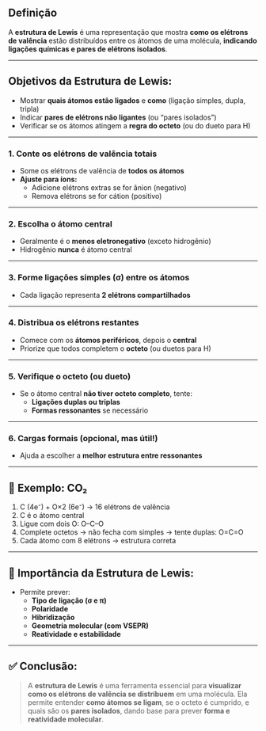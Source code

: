 	
## Definição

A **estrutura de Lewis** é uma representação que mostra **como os elétrons de valência** estão distribuídos entre os átomos de uma molécula, **indicando ligações químicas e pares de elétrons isolados**.

---
## **Objetivos da Estrutura de Lewis:**

- Mostrar **quais átomos estão ligados** e **como** (ligação simples, dupla, tripla)
- Indicar **pares de elétrons não ligantes** (ou “pares isolados”)
- Verificar se os átomos atingem a **regra do octeto** (ou do dueto para H)
---
### 1. **Conte os elétrons de valência totais**

- Some os elétrons de valência de **todos os átomos**
- **Ajuste para íons:**
    - Adicione elétrons extras se for ânion (negativo)
    - Remova elétrons se for cátion (positivo)

---

### 2. **Escolha o átomo central**

- Geralmente é o **menos eletronegativo** (exceto hidrogênio)
- Hidrogênio **nunca** é átomo central

---

### 3. **Forme ligações simples (σ) entre os átomos**

- Cada ligação representa **2 elétrons compartilhados**

---

### 4. **Distribua os elétrons restantes**

- Comece com os **átomos periféricos**, depois o **central**
- Priorize que todos completem o **octeto** (ou duetos para H)

---

### 5. **Verifique o octeto (ou dueto)**

- Se o átomo central **não tiver octeto completo**, tente:
    - **Ligações duplas ou triplas**
    - **Formas ressonantes** se necessário

---

### 6. **Cargas formais (opcional, mas útil!)**

- Ajuda a escolher a **melhor estrutura entre ressonantes**

---

## 🧪 **Exemplo: CO₂**

1. C (4e⁻) + O×2 (6e⁻) → 16 elétrons de valência
2. C é o átomo central
3. Ligue com dois O: O–C–O
4. Complete octetos → não fecha com simples → tente duplas: O=C=O
5. Cada átomo com 8 elétrons → estrutura correta
---

## 📐 **Importância da Estrutura de Lewis:**

- Permite prever:
    - **Tipo de ligação (σ e π)**
    - **Polaridade**
    - **Hibridização**
    - **Geometria molecular (com VSEPR)**
    - **Reatividade e estabilidade**

---

## ✅ Conclusão:

> A **estrutura de Lewis** é uma ferramenta essencial para **visualizar como os elétrons de valência se distribuem** em uma molécula. Ela permite entender **como átomos se ligam**, se o octeto é cumprido, e quais são os **pares isolados**, dando base para prever **forma e reatividade molecular**.